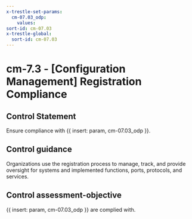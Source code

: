 ```yaml
---
x-trestle-set-params:
  cm-07.03_odp:
    values:
sort-id: cm-07.03
x-trestle-global:
  sort-id: cm-07.03
---
```


# cm-7.3 - \[Configuration Management\] Registration Compliance

## Control Statement

Ensure compliance with {{ insert: param, cm-07.03_odp }}.

## Control guidance

Organizations use the registration process to manage, track, and provide oversight for systems and implemented functions, ports, protocols, and services.

## Control assessment-objective

{{ insert: param, cm-07.03_odp }} are complied with.
